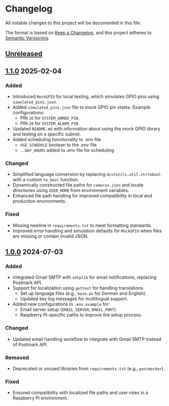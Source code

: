 # Changelog

All notable changes to this project will be documented in this file.

The format is based on [Keep a Changelog](https://keepachangelog.com/en/1.1.0/),
and this project adheres to [Semantic Versioning](https://semver.org/spec/v2.0.0.html).

## [Unreleased]

## [1.1.0] 2025-02-04

### Added
- Introduced `MockGPIO` for local testing, which simulates GPIO pins using `simulated_pins.json`.
- Added `simulated_pins.json` file to mock GPIO pin states. Example configurations:
  - PIN `16` for `SYSTEM_ARMED_PIN`.
  - PIN `20` for `SYSTEM_ALARM_PIN`.
- Updated `README.md` with information about using the mock GPIO library and testing on a specific subnet.
- Added scheduling functionality to .env file
  - `USE_SCHEDULE` boolean to the .env file
  - `..DAY_HOURS` added to .env file for scheduling

### Changed
- Simplified language conversion by replacing `distutils.util.strtobool` with a custom `to_bool` function.
- Dynamically constructed file paths for `cameras.json` and locale directories using `USER_HOME` from environment variables.
- Enhanced file path handling for improved compatibility in local and production environments.

### Fixed
- Missing newline in `requirements.txt` to meet formatting standards.
- Improved error handling and simulation defaults for `MockGPIO` when files are missing or contain invalid JSON.


## [1.0.0] 2024-07-03

### Added
- Integrated Gmail SMTP with `smtplib` for email notifications, replacing Postmark API.
- Support for localization using `gettext` for handling translations.
  - Set up language files (e.g., `base.po` for German and English).
  - Updated key log messages for multilingual support.
- Added new configurations in `.env.example` for:
  - Email server setup (`EMAIL_SERVER`, `EMAIL_PORT`).
  - Raspberry Pi-specific paths to improve the setup process.

### Changed
- Updated email handling workflow to integrate with Gmail SMTP instead of Postmark API.

### Removed
- Deprecated or unused libraries from `requirements.txt` (e.g., `postmarker`).

### Fixed
- Ensured compatibility with localized file paths and user roles in a Raspberry Pi environment.

[Unreleased]: https://bitbucket.org/mount7freiburg/security-camera-privacy-mask/branches/compare/master%0D1.1.0#diff

[1.1.0]: https://bitbucket.org/mount7freiburg/security-camera-privacy-mask/branches/compare/1.0.0%0D1.1.0#diff
[1.0.0]: https://bitbucket.org/mount7freiburg/security-camera-privacy-mask/src/1.0.0/